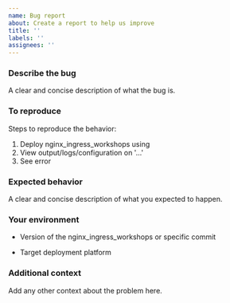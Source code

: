 ```yaml
---
name: Bug report
about: Create a report to help us improve
title: ''
labels: ''
assignees: ''
---
```

### Describe the bug

A clear and concise description of what the bug is.

### To reproduce

Steps to reproduce the behavior:

1. Deploy nginx_ingress_workshops using
2. View output/logs/configuration on '...'
3. See error

### Expected behavior

A clear and concise description of what you expected to happen.

### Your environment

- Version of the nginx_ingress_workshops or specific commit
<!-- - Version of project language -->
- Target deployment platform

### Additional context

Add any other context about the problem here.
